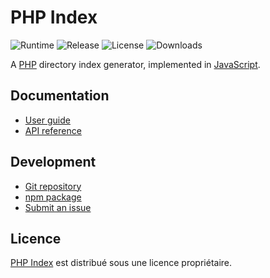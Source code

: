 # PHP Index
![Runtime](https://badgen.net/npm/node/@cedx/php-index) ![Release](https://badgen.net/npm/v/@cedx/php-index) ![License](https://badgen.net/npm/license/@cedx/php-index) ![Downloads](https://badgen.net/npm/dt/@cedx/php-index)

A [PHP](https://www.php.net) directory index generator,
implemented in [JavaScript](https://developer.mozilla.org/en-US/docs/Web/JavaScript).

## Documentation
- [User guide](https://github.com/cedx/php-index/wiki)
- [API reference](https://cedx.github.io/php-index)

## Development
- [Git repository](https://github.com/cedx/php-index)
- [npm package](https://www.npmjs.com/package/@cedx/php-index)
- [Submit an issue](https://github.com/cedx/php-index/issues)

## Licence
[PHP Index](https://github.com/cedx/php-index) est distribué sous une licence propriétaire.

